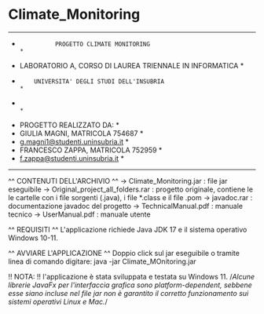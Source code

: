 # Climate_Monitoring
*******************************************************************************

*               PROGETTO CLIMATE MONITORING                                   *
*   LABORATORIO A, CORSO DI LAUREA TRIENNALE IN INFORMATICA                   *
*         UNIVERSITA' DEGLI STUDI DELL'INSUBRIA                               *
*                                                                             *
*    PROGETTO REALIZZATO DA:                                                  *
*   GIULIA MAGNI, MATRICOLA 754687                                            *
*   g.magni1@studenti.uninsubria.it                                           *
*   FRANCESCO ZAPPA, MATRICOLA  752959                                        *
*   f.zappa@studenti.uninsubria.it                                            *

*******************************************************************************

^^ CONTENUTI DELL'ARCHIVIO ^^
	-> Climate_Monitoring.jar : file jar eseguibile
	-> Original_project_all_folders.rar : progetto originale, contiene le
	    le cartelle con i file sorgenti (.java), i file *.class e il file .pom
	-> javadoc.rar : documentazione javadoc del progetto
	-> TechnicalManual.pdf : manuale tecnico
	-> UserManual.pdf : manuale utente

^^ REQUISITI ^^
L'applicazione richiede Java JDK 17 e il sistema operativo Windows 10-11.

^^ AVVIARE L'APPLICAZIONE ^^
Doppio click sul jar eseguibile o tramite linea di comando digitare:
java -jar Climate_MOnitoring.jar

!! NOTA: !! 
l'applicazione è stata sviluppata e testata su Windows 11. 
/*Alcune librerie JavaFx per l'interfaccia grafica sono platform-dependent, sebbene esse siano 
incluse nel file jar non è garantito il corretto funzionamento sui sistemi operativi
Linux e Mac.*/

